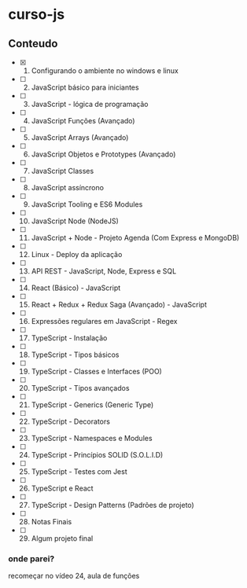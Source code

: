 # curso-js

## Conteudo 
- [x] 1. Configurando o ambiente no windows e linux
- [ ] 2. JavaScript básico para iniciantes
- [ ] 3. JavaScript - lógica de programação
- [ ] 4. JavaScript Funções (Avançado)
- [ ] 5. JavaScript Arrays (Avançado)
- [ ] 6. JavaScript Objetos e Prototypes (Avançado)
- [ ] 7. JavaScript Classes
- [ ] 8. JavaScript assíncrono
- [ ] 9. JavaScript Tooling e ES6 Modules
- [ ] 10. JavaScript Node (NodeJS)
- [ ] 11. JavaScript + Node - Projeto Agenda (Com Express e MongoDB)
- [ ] 12. Linux - Deploy da aplicação
- [ ] 13. API REST - JavaScript, Node, Express e SQL
- [ ] 14. React (Básico) - JavaScript
- [ ] 15. React + Redux + Redux Saga (Avançado) - JavaScript
- [ ] 16. Expressões regulares em JavaScript - Regex 
- [ ] 17. TypeScript - Instalação
- [ ] 18. TypeScript - Tipos básicos
- [ ] 19. TypeScript - Classes e Interfaces (POO)
- [ ] 20. TypeScript - Tipos avançados
- [ ] 21. TypeScript - Generics (Generic Type)
- [ ] 22. TypeScript - Decorators
- [ ] 23. TypeScript - Namespaces e Modules
- [ ] 24. TypeScript - Princípios SOLID (S.O.L.I.D)
- [ ] 25. TypeScript - Testes com Jest
- [ ] 26. TypeScript e React 
- [ ] 27. TypeScript - Design Patterns (Padrões de projeto)
- [ ] 28. Notas Finais
- [ ] 29. Algum projeto final

### onde parei?
recomeçar no vídeo 24, aula de funções
